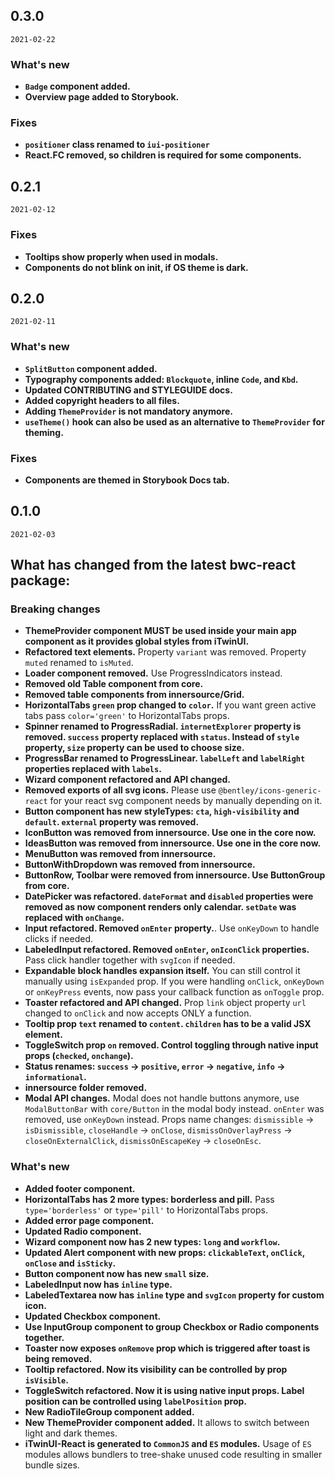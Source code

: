 ## 0.3.0

`2021-02-22`

### What's new
* **`Badge` component added.**
* **Overview page added to Storybook.**

### Fixes
* **`positioner` class renamed to `iui-positioner`**
* **React.FC removed, so children is required for some components.** 

## 0.2.1

`2021-02-12`

### Fixes
* **Tooltips show properly when used in modals.**
* **Components do not blink on init, if OS theme is dark.**

## 0.2.0

`2021-02-11`

### What's new
* **`SplitButton` component added.**
* **Typography components added: `Blockquote`, inline `Code`, and `Kbd`.**
* **Updated CONTRIBUTING and STYLEGUIDE docs.**
* **Added copyright headers to all files.**
* **Adding `ThemeProvider` is not mandatory anymore.**
* **`useTheme()` hook can also be used as an alternative to `ThemeProvider` for theming.**

### Fixes
* **Components are themed in Storybook Docs tab.**

## 0.1.0

`2021-02-03`

## What has changed from the latest bwc-react package:

### Breaking changes
* **ThemeProvider component MUST be used inside your main app component as it provides global styles from iTwinUI.**
* **Refactored text elements.** Property `variant` was removed. Property `muted` renamed to `isMuted`.
* **Loader component removed.** Use ProgressIndicators instead.
* **Removed old Table component from core.**
* **Removed table components from innersource/Grid.**
* **HorizontalTabs `green` prop changed to `color`.** If you want green active tabs pass `color='green'` to HorizontalTabs props.
* **Spinner renamed to ProgressRadial. `internetExplorer` property is removed. `success` property replaced with `status`. Instead of `style` property, `size` property can be used to choose size.**
* **ProgressBar renamed to ProgressLinear. `labelLeft` and `labelRight` properties replaced with `labels`.**
* **Wizard component refactored and API changed.**
* **Removed exports of all svg icons.** Please use `@bentley/icons-generic-react` for your react svg component needs by manually depending on it.
* **Button component has new styleTypes: `cta`, `high-visibility` and `default`. `external` property was removed.**
* **IconButton was removed from innersource. Use one in the core now.**
* **IdeasButton was removed from innersource. Use one in the core now.**
* **MenuButton was removed from innersource.**
* **ButtonWithDropdown was removed from innersource.**
* **ButtonRow, Toolbar were removed from innersource. Use ButtonGroup from core.**
* **DatePicker was refactored. `dateFormat` and `disabled` properties were removed as now component renders only calendar. `setDate` was replaced with `onChange`.**
* **Input refactored. Removed `onEnter` property.**. Use `onKeyDown` to handle clicks if needed.
* **LabeledInput refactored. Removed `onEnter`, `onIconClick` properties.** Pass click handler together with `svgIcon` if needed.
* **Expandable block handles expansion itself.** You can still control it manually using `isExpanded` prop. If you were handling `onClick`, `onKeyDown` or `onKeyPress` events, now pass your callback function as `onToggle` prop.
* **Toaster refactored and API changed.** Prop `link` object property `url` changed to `onClick` and now accepts ONLY a function.
* **Tooltip prop `text` renamed to `content`. `children` has to be a valid JSX element.**
* **ToggleSwitch prop `on` removed. Control toggling through native input props (`checked`, `onchange`).**
* **Status renames: `success` -> `positive`, `error` -> `negative`, `info` -> `informational`.**
* **innersource folder removed.**
* **Modal API changes.** Modal does not handle buttons anymore, use `ModalButtonBar` with `core/Button` in the modal body instead. `onEnter` was removed, use `onKeyDown` instead. Props name changes: `dismissible` -> `isDismissible`, `closeHandle` -> `onClose`, `dismissOnOverlayPress` -> `closeOnExternalClick`, `dismissOnEscapeKey` -> `closeOnEsc`.
### What's new
* **Added footer component.**
* **HorizontalTabs has 2 more types: borderless and pill.** Pass `type='borderless'` or `type='pill'` to HorizontalTabs props.
* **Added error page component.**
* **Updated Radio component.**
* **Wizard component now has 2 new types: `long` and `workflow`.**
* **Updated Alert component with new props: `clickableText`, `onClick`, `onClose` and `isSticky`.**
* **Button component now has new `small` size.**
* **LabeledInput now has `inline` type.**
* **LabeledTextarea now has `inline` type and `svgIcon` property for custom icon.**
* **Updated Checkbox component.**
* **Use InputGroup component to group Checkbox or Radio components together.**
* **Toaster now exposes `onRemove` prop which is triggered after toast is being removed.**
* **Tooltip refactored. Now its visibility can be controlled by prop `isVisible`.**
* **ToggleSwitch refactored. Now it is using native input props. Label position can be controlled using `labelPosition` prop.**
* **New RadioTileGroup component added.**
* **New ThemeProvider component added.** It allows to switch between light and dark themes.
* **iTwinUI-React is generated to `CommonJS` and `ES` modules.** Usage of `ES` modules allows bundlers to tree-shake unused code resulting in smaller bundle sizes. 
